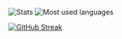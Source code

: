 ![Stats](https://github-readme-stats.vercel.app/api?username=alphasldiallo&show_icons=true&theme=dark)
 ![Most used languages](https://github-readme-stats.vercel.app/api/top-langs/?username=alphasldiallo&theme=dark&show_icons=true)

[![GitHub Streak](http://github-readme-streak-stats.herokuapp.com?user=alphasldiallo&theme=dark&date_format=j%20M%5B%20Y%5D)](https://git.io/streak-stats)


